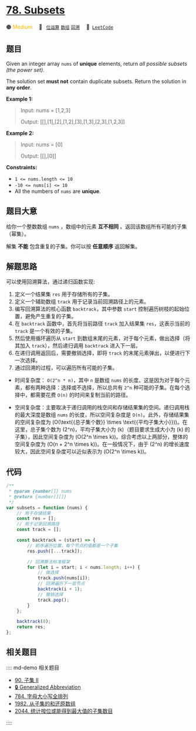 # [78. Subsets](https://leetcode.com/problems/subsets/)

🟠 <font color=#ffb800>Medium</font>&emsp; 🔖&ensp; [`位运算`](/leetcode/outline/tag/bit-manipulation.md) [`数组`](/leetcode/outline/tag/array.md) [`回溯`](/leetcode/outline/tag/backtracking.md)&emsp; 🔗&ensp;[`LeetCode`](https://leetcode.com/problems/subsets/)

## 题目

Given an integer array `nums` of **unique** elements, return _all possible_
_subsets_ _(the power set)_.

The solution set **must not** contain duplicate subsets. Return the solution
in **any order**.

**Example 1:**

> Input: nums = [1,2,3]
>
> Output: [[],[1],[2],[1,2],[3],[1,3],[2,3],[1,2,3]]

**Example 2:**

> Input: nums = [0]
>
> Output: [[],[0]]

**Constraints:**

- `1 <= nums.length <= 10`
- `-10 <= nums[i] <= 10`
- All the numbers of `nums` are **unique**.

## 题目大意

给你一个整数数组 `nums` ，数组中的元素 **互不相同** 。返回该数组所有可能的子集（幂集）。

解集 **不能** 包含重复的子集。你可以按 **任意顺序** 返回解集。

## 解题思路

可以使用回溯算法，通过递归函数实现:

1. 定义一个结果集 `res` 用于存储所有的子集。
2. 定义一个辅助数组 `track` 用于记录当前回溯路径上的元素。
3. 编写回溯算法的核心函数 `backtrack`，其中参数 `start` 控制遍历树枝的起始位置，避免产生重复的子集。
4. 在 `backtrack` 函数中，首先将当前路径 `track` 加入结果集 `res`，这表示当前的 `track` 是一个有效的子集。
5. 然后使用循环遍历从 `start` 到数组末尾的元素，对于每个元素，做出选择（将其加入 `track`），然后递归调用 `backtrack` 进入下一层。
6. 在递归调用返回后，需要撤销选择，即将 `track` 的末尾元素弹出，以便进行下一次选择。
7. 通过回溯的过程，可以遍历所有可能的子集。

- 时间复杂度： `O(2^n * n)`，其中 `n` 是数组 `nums` 的长度。这是因为对于每个元素，都有两种选择：选择或不选择，所以总共有 `2^n` 种可能的子集。在每个选择中，都需要花费 `O(n)` 的时间来复制当前的路径。

- 空间复杂度：主要取决于递归调用的栈空间和存储结果集的空间。递归调用栈的最大深度是数组 `nums` 的长度，所以空间复杂度是 `O(n)`。此外，存储结果集的空间复杂度为 \(O(\text{{总子集个数}} \times \text{{平均子集大小}})\)。在这里，总子集个数为 \(2^n\)，平均子集大小为 \(k\)（题目要求生成大小为 \(k\) 的子集），因此空间复杂度为 \(O(2^n \times k)\)。综合考虑以上两部分，整体的空间复杂度为 \(O(n + 2^n \times k)\)。在一般情况下，由于 \(2^n\) 的增长速度较大，因此空间复杂度可以近似表示为 \(O(2^n \times k)\)。

## 代码

```javascript
/**
 * @param {number[]} nums
 * @return {number[][]}
 */
var subsets = function (nums) {
	// 用于存储结果
	const res = [];
	// 用于记录回溯路径
	const track = [];

	const backtrack = (start) => {
		// 前序遍历位置，每个节点的值都是一个子集
		res.push([...track]);

		// 回溯算法标准框架
		for (let i = start; i < nums.length; i++) {
			// 做选择
			track.push(nums[i]);
			// 回溯遍历下一层节点
			backtrack(i + 1);
			// 撤销选择
			track.pop();
		}
	};

	backtrack(0);
	return res;
};
```

## 相关题目

:::: md-demo 相关题目

- [90. 子集 II](https://leetcode.com/problems/subsets-ii)
- [🔒 Generalized Abbreviation](https://leetcode.com/problems/generalized-abbreviation)
- [784. 字母大小写全排列](https://leetcode.com/problems/letter-case-permutation)
- [1982. 从子集的和还原数组](https://leetcode.com/problems/find-array-given-subset-sums)
- [2044. 统计按位或能得到最大值的子集数目](https://leetcode.com/problems/count-number-of-maximum-bitwise-or-subsets)

::::
